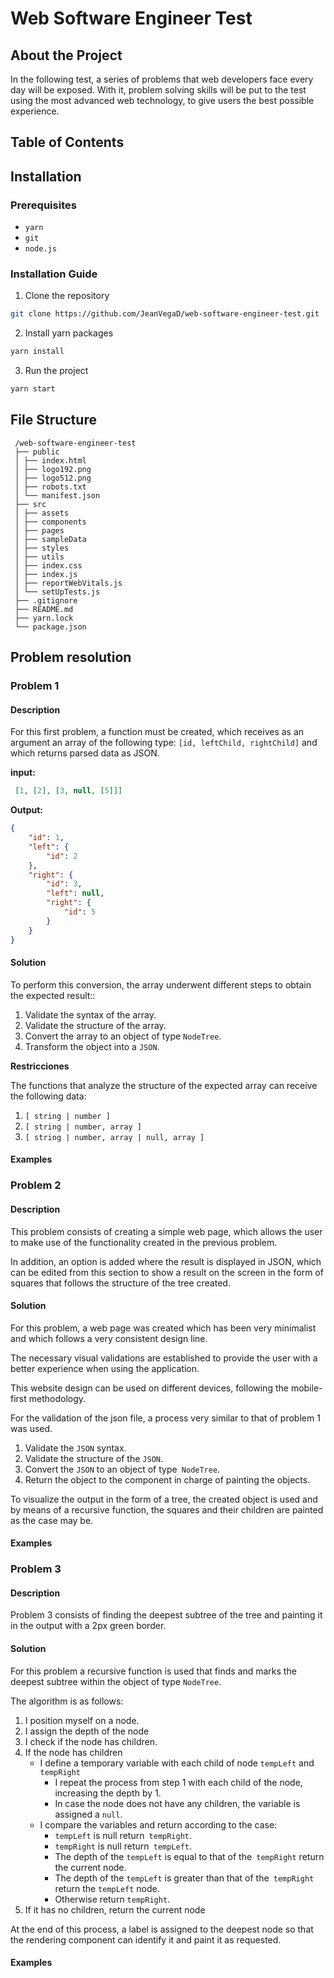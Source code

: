 # Web Software Engineer Test

## About the Project

In the following test, a series of problems that web developers face every day will be exposed. With it, problem solving skills will be put to the test using the most advanced web technology, to give users the best possible experience.

## Table of Contents

## Installation

### Prerequisites

- `yarn`
- `git`
- `node.js`

### Installation Guide

1. Clone the repository

 ```bash
 git clone https://github.com/JeanVegaD/web-software-engineer-test.git
 ```

 2. Install yarn packages


 ```bash
 yarn install
 ```

 3. Run the project
 
 ```bash
 yarn start
 ```

## File Structure

```text 
 /web-software-engineer-test
 ├── public
 │ ├── index.html
 │ ├── logo192.png
 │ ├── logo512.png
 │ ├── robots.txt
 │ └── manifest.json
 ├── src
 │ ├── assets
 │ ├── components
 │ ├── pages
 │ ├── sampleData
 │ ├── styles
 │ ├── utils
 │ ├── index.css
 │ ├── index.js
 │ ├── reportWebVitals.js
 │ └── setUpTests.js
 ├── .gitignore
 ├── README.md
 ├── yarn.lock
 └── package.json
 ```

## Problem resolution

### Problem 1

#### Description

For this first problem, a function must be created, which receives as an argument an array of the following type: `[id, leftChild, rightChild]` and which returns parsed data as JSON.

**input:**

```json
 [1, [2], [3, null, [5]]] 
```

**Output:**
```json
{
    "id": 1,
    "left": {
        "id": 2
    },
    "right": {
        "id": 3,
        "left": null,
        "right": {
            "id": 5
        }
    }  
} 
```

#### Solution

To perform this conversion, the array underwent different steps to obtain the expected result::

1. Validate the syntax of the array.
2. Validate the structure of the array.
3. Convert the array to an object of type `NodeTree`.
4. Transform the object into a `JSON`.

**Restricciones**

The functions that analyze the structure of the expected array can receive the following data:

1. `[ string | number ]` 
2. `[ string | number, array ]`
2. `[ string | number, array | null, array ]`

#### Examples


### Problem 2

#### Description

This problem consists of creating a simple web page, which allows the user to make use of the functionality created in the previous problem.

In addition, an option is added where the result is displayed in JSON, which can be edited from this section to show a result on the screen in the form of squares that follows the structure of the tree created.

#### Solution

For this problem, a web page was created which has been very minimalist and which follows a very consistent design line.

The necessary visual validations are established to provide the user with a better experience when using the application.

This website design can be used on different devices, following the mobile-first methodology.

For the validation of the json file, a process very similar to that of problem 1 was used.

1. Validate the `JSON` syntax.
2. Validate the structure of the `JSON`.
3. Convert the `JSON` to an object of type` NodeTree`.
4. Return the object to the component in charge of painting the objects.

To visualize the output in the form of a tree, the created object is used and by means of a recursive function, the squares and their children are painted as the case may be.

#### Examples


### Problem 3

#### Description

Problem 3 consists of finding the deepest subtree of the tree and painting it in the output with a 2px green border.

#### Solution

For this problem a recursive function is used that finds and marks the deepest subtree within the object of type `NodeTree`.

The algorithm is as follows:

1. I position myself on a node.
2. I assign the depth of the node
3. I check if the node has children.
4. If the node has children
     - I define a temporary variable with each child of node `tempLeft` and` tempRight`
         - I repeat the process from step 1 with each child of the node, increasing the depth by 1.
         - In case the node does not have any children, the variable is assigned a `null`.
     - I compare the variables and return according to the case:
         - `tempLeft` is null return` tempRight`.
         - `tempRight` is null return` tempLeft`.
         - The depth of the `tempLeft` is equal to that of the` tempRight` return the current node.
         - The depth of the `tempLeft` is greater than that of the` tempRight` return the `tempLeft` node.
         - Otherwise return `tempRight`.
5. If it has no children, return the current node

At the end of this process, a label is assigned to the deepest node so that the rendering component can identify it and paint it as requested. 

#### Examples